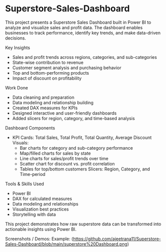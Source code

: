 # Superstore-Sales-Dashboard

This project presents a Superstore Sales Dashboard built in Power BI to analyze and visualize sales and profit data. The dashboard enables businesses to track performance, identify key trends, and make data-driven decisions.

Key Insights
* Sales and profit trends across regions, categories, and sub-categories
* State-wise contribution to revenue
* Customer segment analysis and purchasing behavior
* Top and bottom-performing products
* Impact of discount on profitability

Work Done
* Data cleaning and preparation
* Data modeling and relationship building
* Created DAX measures for KPIs
* Designed interactive and user-friendly dashboards
* Added slicers for region, category, and time-based analysis

Dashboard Components
* KPI Cards: Total Sales, Total Profit, Total Quantity, Average Discount
Visuals:
  * Bar charts for category and sub-category performance
  * Map/filled charts for sales by state
  * Line charts for sales/profit trends over time
  * Scatter chart for discount vs. profit correlation
  * Tables for top/bottom customers
Slicers: Region, Category, and Time-period

Tools & Skills Used
* Power BI
* DAX for calculated measures
* Data modeling and relationships
* Visualization best practices
* Storytelling with data

This project demonstrates how raw superstore data can be transformed into actionable insights using Power BI.

Screenshots / Demos: Example: (https://github.com/ajeetrana11/Superstore-Sales-Dashboard/blob/main/superstore%20Dashboard.png)
